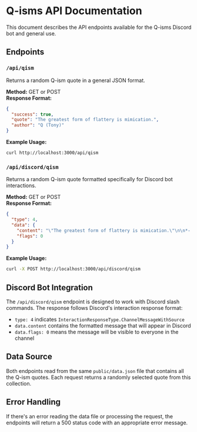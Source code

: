 # Q-isms API Documentation

This document describes the API endpoints available for the Q-isms Discord bot and general use.

## Endpoints

### `/api/qism`

Returns a random Q-ism quote in a general JSON format.

**Method:** GET or POST  
**Response Format:**
```json
{
  "success": true,
  "quote": "The greatest form of flattery is mimication.",
  "author": "Q (Tony)"
}
```

**Example Usage:**
```bash
curl http://localhost:3000/api/qism
```

### `/api/discord/qism`

Returns a random Q-ism quote formatted specifically for Discord bot interactions.

**Method:** GET or POST  
**Response Format:**
```json
{
  "type": 4,
  "data": {
    "content": "\"The greatest form of flattery is mimication.\"\n\n*- Q (Tony)*",
    "flags": 0
  }
}
```

**Example Usage:**
```bash
curl -X POST http://localhost:3000/api/discord/qism
```

## Discord Bot Integration

The `/api/discord/qism` endpoint is designed to work with Discord slash commands. The response follows Discord's interaction response format:

- `type: 4` indicates `InteractionResponseType.ChannelMessageWithSource`
- `data.content` contains the formatted message that will appear in Discord
- `data.flags: 0` means the message will be visible to everyone in the channel

## Data Source

Both endpoints read from the same `public/data.json` file that contains all the Q-ism quotes. Each request returns a randomly selected quote from this collection.

## Error Handling

If there's an error reading the data file or processing the request, the endpoints will return a 500 status code with an appropriate error message.